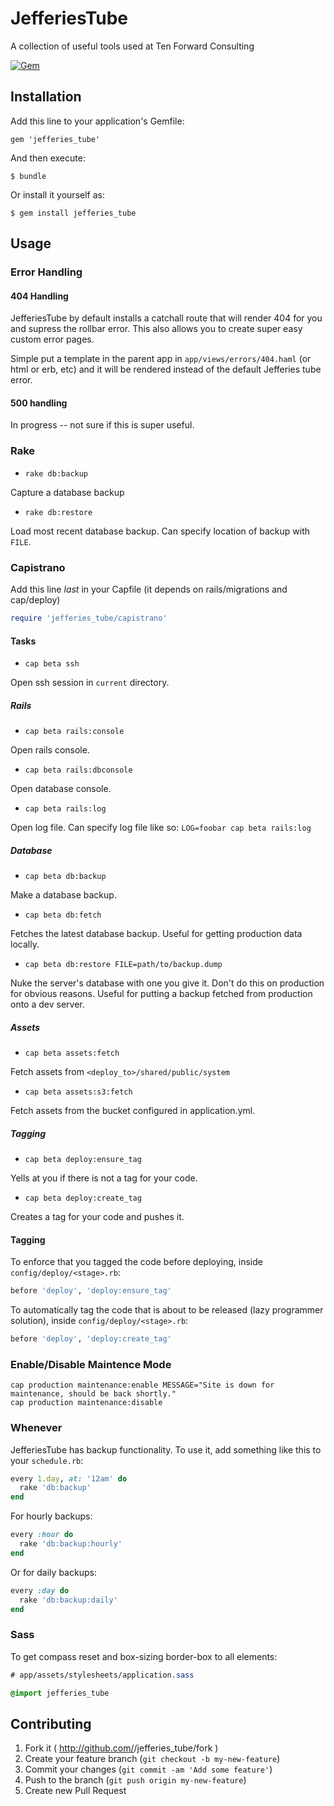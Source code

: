 # JefferiesTube

A collection of useful tools used at Ten Forward Consulting

[![Gem](https://img.shields.io/gem/v/jefferies_tube.svg)](https://rubygems.org/gems/jefferies_tube)

## Installation

Add this line to your application's Gemfile:

    gem 'jefferies_tube'

And then execute:

    $ bundle

Or install it yourself as:

    $ gem install jefferies_tube

## Usage

### Error Handling

#### 404 Handling

JefferiesTube by default installs a catchall route that will render 404 for you and supress the rollbar error. This also allows you to create super easy custom error pages.

Simple put a template in the parent app in `app/views/errors/404.haml` (or html or erb, etc) and it will be rendered instead of the default Jefferies tube error.

#### 500 handling

In progress -- not sure if this is super useful.

### Rake

* `rake db:backup`

Capture a database backup

* `rake db:restore`

Load most recent database backup. Can specify location of backup with `FILE`.

### Capistrano

Add this line *last* in your Capfile (it depends on rails/migrations and cap/deploy)
```ruby
require 'jefferies_tube/capistrano'
```

#### Tasks

* `cap beta ssh`

Open ssh session in `current` directory.

##### Rails

* `cap beta rails:console`

Open rails console.

* `cap beta rails:dbconsole`

Open database console.

* `cap beta rails:log`

Open log file. Can specify log file like so: `LOG=foobar cap beta rails:log`

##### Database

* `cap beta db:backup`

Make a database backup.

* `cap beta db:fetch`

Fetches the latest database backup. Useful for getting production data locally.

* `cap beta db:restore FILE=path/to/backup.dump`

Nuke the server's database with one you give it. Don't do this on production for obvious reasons. Useful for putting a backup fetched from production onto a dev server.

##### Assets

* `cap beta assets:fetch`

Fetch assets from `<deploy_to>/shared/public/system`

* `cap beta assets:s3:fetch`

Fetch assets from the bucket configured in application.yml.

##### Tagging

* `cap beta deploy:ensure_tag`

Yells at you if there is not a tag for your code.

* `cap beta deploy:create_tag`

Creates a tag for your code and pushes it.

#### Tagging

To enforce that you tagged the code before deploying, inside `config/deploy/<stage>.rb`:
```ruby
before 'deploy', 'deploy:ensure_tag'
```

To automatically tag the code that is about to be released (lazy programmer solution), inside `config/deploy/<stage>.rb`:
```ruby
before 'deploy', 'deploy:create_tag'
```

### Enable/Disable Maintence Mode

```
cap production maintenance:enable MESSAGE="Site is down for maintenance, should be back shortly."
cap production maintenance:disable
```

### Whenever

JefferiesTube has backup functionality. To use it, add something like this to your `schedule.rb`:

```ruby
every 1.day, at: '12am' do
  rake 'db:backup'
end
```

For hourly backups:

```ruby
every :hour do
  rake 'db:backup:hourly'
end
```

Or for daily backups:

```ruby
every :day do
  rake 'db:backup:daily'
end
```

### Sass

To get compass reset and box-sizing border-box to all elements:
```sass
# app/assets/stylesheets/application.sass

@import jefferies_tube
```

## Contributing

1. Fork it ( http://github.com/<my-github-username>/jefferies_tube/fork )
2. Create your feature branch (`git checkout -b my-new-feature`)
3. Commit your changes (`git commit -am 'Add some feature'`)
4. Push to the branch (`git push origin my-new-feature`)
5. Create new Pull Request
